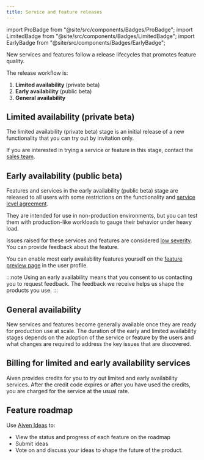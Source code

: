 ```yaml
---
title: Service and feature releases
---
```


import ProBadge from "@site/src/components/Badges/ProBadge";
import LimitedBadge from "@site/src/components/Badges/LimitedBadge";
import EarlyBadge from "@site/src/components/Badges/EarlyBadge";

New services and features follow a release lifecycles that promotes feature quality.

The release workflow is:

1. **Limited availability** (private beta)
1. **Early availability** (public beta)
1. **General availability**

## Limited availability (private beta) <LimitedBadge/>

The limited availability (private beta) stage is an initial release of a
new functionality that you can try out by invitation only.

If you are interested in trying a service or feature in this stage, contact the
[sales team](mailto:sales@aiven.io).

## Early availability (public beta) <EarlyBadge/>

Features and services in the early availability (public beta) stage are
released to all users with some restrictions on the functionality and
[service level agreement](https://aiven.io/sla).

They are intended for use in non-production environments, but you can test them with
production-like workloads to gauge their behavior under heavy load.

Issues raised for these services and features are considered
[low severity](https://aiven.io/support-services). You can provide feedback about the
feature.

You can enable most early availability features yourself
on the [feature preview page](/docs/platform/howto/feature-preview) in the user profile.

:::note
Using an early availability means that you consent to us contacting
you to request feedback. The feedback we receive helps us shape the products you use.
:::

## General availability

New services and features become generally available once they are ready
for production use at scale. The duration of the early and limited
availability stages depends on the adoption of the service or feature by the users
and what changes are required to address the key issues that are discovered.

## Billing for limited and early availability services

Aiven provides credits for you to try out limited and early availability
services. After the credit code expires or after you have used the
credits, you are charged for the service at the usual rate.

## Feature roadmap

Use [Aiven Ideas](https://ideas.aiven.io/) to:

- View the status and progress of each feature on the roadmap
- Submit ideas
- Vote on and discuss your ideas to shape the future of the product.
